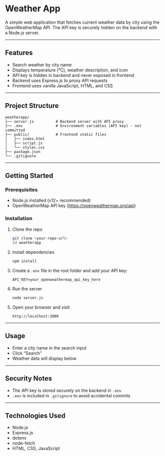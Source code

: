 # Weather App

A simple web application that fetches current weather data by city using the OpenWeatherMap API. The API key is securely hidden on the backend with a Node.js server.

---

## Features

- Search weather by city name
- Displays temperature (°C), weather description, and icon
- API key is hidden in backend and never exposed in frontend
- Backend uses Express.js to proxy API requests
- Frontend uses vanilla JavaScript, HTML, and CSS

---

## Project Structure

```
weatherapp/
├── server.js          # Backend server with API proxy
├── .env               # Environment variables (API key) - not committed
├── public/            # Frontend static files
│   ├── index.html
│   ├── script.js
│   └── styles.css
├── package.json
└── .gitignore
```

---

## Getting Started

### Prerequisites

- Node.js installed (v12+ recommended)
- OpenWeatherMap API key (https://openweathermap.org/api)

### Installation

1. Clone the repo

   ```bash
   git clone <your-repo-url>
   cd weatherapp
   ```

2. Install dependencies

   ```bash
   npm install
   ```

3. Create a `.env` file in the root folder and add your API key:

   ```
   API_KEY=your_openweathermap_api_key_here
   ```

4. Run the server

   ```bash
   node server.js
   ```

5. Open your browser and visit

   ```
   http://localhost:3000
   ```

---

## Usage

- Enter a city name in the search input
- Click “Search”
- Weather data will display below

---

## Security Notes

- The API key is stored securely on the backend in `.env`
- `.env` is included in `.gitignore` to avoid accidental commits

---

## Technologies Used

- Node.js
- Express.js
- dotenv
- node-fetch
- HTML, CSS, JavaScript
